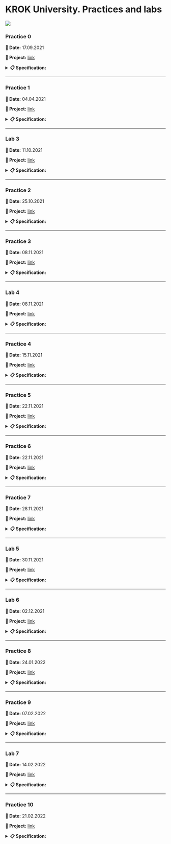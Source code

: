 # **KROK University. Practices and labs**

<img src="https://cabinet.krok.edu.ua:8443/img/logo.png">

### **Practice 0**

**📅 Date:** 17.09.2021

**📁 Project:** [link](practice_0/main.py)

<details>
<summary><b>📋 Specification:</b></summary>

1. Write a Python-script that displays the message “Hello world”.
2. Rewrite the first script to display three any messages.
3. Write a Python-script to reads values for the length and width of a rectangle and returns the area of the rectangle.
4. Write a program that requests the user to enter two numbers and prints the sum, product, difference and quotient of the two numbers.
5. Write a program that reads in the radius of a circle and prints the circle’s diameter, circumference and area. Use the constant value 3.14159 for π. Do these calculations in output statements.
</details>

---

### **Practice 1**

**📅 Date:** 04.04.2021

**📁 Project:** [link](practice_1/main.py)

<details>
<summary><b>📋 Specification:</b></summary>

1. Construct these numeric values:

   * integer zero;
   * floating point zero;
   * integer one hundred and one;
   * floating point one thousand;
   * floating point one thousand using scientific notation;
   * create a positive integer, a negative integer, and zero. Assign them to variables;
   * write several arithmetic expressions. Bind the values to variables. Use a variety of operators, e.g. +, -, /, *, etc. Use parentheses to control operator scope;
   * create several floats and assign them to variables;
   * write several arithmetic expressions containing your float variables;
   * write several expressions using mixed arithmetic (integers and floats);
   * obtain a float as a result of division of one integer by another; do so by explicitly converting one integer to a float.

2. Type Conversation:

   * construct an integer from the string "123";
   * construct a float from the integer 123;
   * construct an integer from the float 12.345.

3. Digits of a Number:

   * write a Python-script that detects the last 4 digits of a credit card;
   * find the sum of the digits of a three-digit number.
</details>

---

### **Lab 3**

**📅 Date:** 11.10.2021

**📁 Project:** [link](lab_3/main.py)

<details>
<summary><b>📋 Specification:</b></summary>

Organize data input and format output of specified data types according to the option number. In the table. for each option there are requirements for the amount, type and format of data. Organize the output of each object using the % operator, the method str.format() and "f" lines.

<table border="1" cellspacing="0" cellpadding="0" width="604">
    <tr>
        <td width="151" colspan="2" valign="top">
            <p align="center"><b>Integers</b></p>
        </td>
        <td width="171" colspan="4" valign="top">
            <p align="center"><b>Real numbers</b></p>
        </td>
        <td width="94" rowspan="3" valign="top">
            <p align="center"><b>The number of characters in a line</b></p>
        </td>
        <td width="122" rowspan="3" valign="top">
            <p align="center"><b>The value of a logical object</b></p>
        </td>
    </tr>
    <tr>
        <td width="63" rowspan="2" valign="top">
            <p align="center"><b>Number of number</b>s</p>
        </td>
        <td width="87" rowspan="2" valign="top">
            <p align="center"><b>The width of the number field</b></p>
        </td>
        <td width="66" rowspan="2" valign="top">
            <p align="center"><b>Number of numbers</b></p>
        </td>
        <td width="38" rowspan="2" valign="top">
            <p align="center"><b>Real floating point number (specified output field width</b>)</p>
        </td>
        <td width="67" colspan="2" valign="top">
            <p align="center"><b>A real number with a fixed point</b></p>
        </td>
    </tr>
    <tr>
        <td width="28">
            <p align="center"><b>Output field width</p>
        </td>
        <td width="38">
            <p align="center"><b>Number of positions after the point</p>
        </td>
    </tr>
    <tr>
        <td width="63" valign="top">
            <p align="center">2</p>
        </td>
        <td width="87" valign="top">
            <p align="center">5</p>
        </td>
        <td width="66" valign="top">
            <p align="center">4</p>
        </td>
        <td width="38" valign="top">
            <p align="center">8</p>
        </td>
        <td width="28">
            <p align="center">7</p>
        </td>
        <td width="38">
            <p align="center">4</p>
        </td>
        <td width="94" valign="top">
            <p align="center">2</p>
        </td>
        <td width="122" valign="top">
            <p align="center">True</p>
        </td>
    </tr>
</table>

Addition. Example of format output:

```python
x = float(input("x = "))
```

    x = 10.01

```python
print("Special string with \"%\":", "%5.3f" % x)
```

    Special string with "%": 10.010

```python
print("String format() method:", "{0:5.3f}".format(x))
```

    String format() method: 10.010

```python
print("f-string:", f"{x:5.3f}")
```

    f-string: 10.010
</details>

---

### **Practice 2**

**📅 Date:** 25.10.2021

**📁 Project:** [link](practice_2/main.py)

<details>
<summary><b>📋 Specification:</b></summary>

1. Assume that we define x, y, and z to refer to int values. Write an expression that computes whether:

      * x is odd;
      * x is a multiple of 20 (e.g., 20, 40, 60, ...).

    Assume that zero is a positive number. Write an expression that computes whether:

      * x and y are both positive;
      * x and y have the same sign (both are positive or both are negative);
      * x and y have different signs (one is positive and one is negative).

    Write an expression that computes whether:

     * all three names (x, y, and z) are bound to equal values;
     * all three names (x, y, and z) are bound to different values (none the same);
     * two variables store the same value, but the third one is different.

2. Assume that we specify two points in space by definint the x and y coordinate of each using x1, y1, x2, and y2 all which are float. Write an expression that computes:

     * the distance between these points;
     * the slope of the line from the first point to the second;
     * whether both points lie on the same line from the origin;
     * whether the first point is above the second;
     * what quadrant the first point lies in (1st, 2nd, 3rd, or 4th);
     * whether the two points lie in the same quadrant.
</details>

---

### **Practice 3**

**📅 Date:** 08.11.2021

**📁 Project:** [link](practice_3/main.py)

<details>
<summary><b>📋 Specification:</b></summary>

1. Write a Python program using loop structure to print numbers 1.2.3……9.
2. Write a Python program using loop structure to print numbers 9.8.7…..1.
3. Write a Python program to print on the screen odd numbers between 5..13.
4. Write a Python program to add all the numbers entered by a user until user enters 0.
5. Write a Python Program to reverse a number. For example, if user enters 123 as input then 321 is printed as output.
6. Write Python program to find and print factorial of a number.
</details>

---

### **Lab 4**

**📅 Date:** 08.11.2021

**📁 Project:** [link](lab_4/main.py)

<details>
<summary><b>📋 Specification:</b></summary>

1. Write a program that changes the values ​​of two integer variables a and b without use of additional variables.

2. Write a program that calculates and displays:

    * arithmetic mean of two integers a and b;
    * geometric mean of two integers a and b.

3. Write a program that rearranges the digits of the three-digit number that is specified user in reverse order and displays a new number on the screen.

4. Write a program that determines the total number of hours of the day (variable hour) and the total number of minutes of the day (variable minute) that have passed before the current seconds of the day (variable second). For example, if second = 11111 (second = 3 * 3600 + 5 * 60 + 11), then hour = 3 and minute = 5.

5. Write a program that determines the value of the angle in degrees (variable corner) between clockwise at the beginning of the day and its state in hour hours, minutes minutes and second seconds (0 ≤ hour ≤ 11; 0 ≤ minute; second ≤ 59).

6. Write a program that determines whether a natural number entered by the user:

    * even;
    * ending in the number 5.

7. Write a program that determines the value of an integer variable number - from 1 to 7, c depending on which day of the week (Monday to Sunday) is the day (whole variable day) of a low year, in which January 1 is Monday (1 ≤ day ≤ 365).

8. Given fractional numbers a, b, c (a! = 0). Find out if the equation ax² + bx + c has fractional roots.
</details>

---

### **Practice 4**

**📅 Date:** 15.11.2021

**📁 Project:** [link](practice_4/main.py)

<details>
<summary><b>📋 Specification:</b></summary>

1. Write a program that reads 4 numbers from the keyboard and displays most of them.

2. Determine the number of days in the year that the user enters. In a leap year - 366 days, while in a normal 365.

3. A triangle exists only when the sum of any two of its sides is greater than a third. Given: a, b, c are the sides of the assumed triangle. Write a program that will indicate whether such a triangle exists or not.

4. Display all numbers in the range of 1 to 100 multiples of 7.

5. Calculate using a cycle the factorial of the number n

6. Display an "hourglass" whose maximum width is read from the keyboard (odd number). In the example, the width is 5:

        *****
         ***
          *
         ***
        *****

7. Use cycles to display all prime numbers from 1 to 100.
</details>

---

### **Practice 5**

**📅 Date:** 22.11.2021

**📁 Project:** [link](practice_5/main.py)

<details>
<summary><b>📋 Specification:</b></summary>

1. Write a Python program to generate and print a list, where the values are square of numbers between 1 and 30 (both included).

2. Write a Python program to display the examination schedule (extract the date from exam_st_date).

        exam_st_date = (11, 12, 2014)

        Sample Output:
        The examination will start from: 11/12/2014

3. Write a Python program which accepts a sequence of commaseparated numbers from user and generate a list and a tuple with those numbers.

        Sample data: 3, 5, 7, 23

        Output:
        List: ["3", "5", "7", "23"]
        Tuple: ("3", "5", "7", "23")

4. Write a Python function that takes two lists and returns True if they have at least one common member.

5. Write a Python-script. There is a bus moving in the city, and it takes and drop some people in each bus stop. You are provided with a list (or array) of integer arrays (or tuples). Each integer array has two items which represent number of people get into bus (The first item) and number of people get off the bus (The second item) in a bus stop. Your task is to return number of people who are still in the bus after the last bus station (after the last array). Even though it is the last bus stop, the bus is not empty and some people are still in the bus, and they are probably sleeping there :D
    
    Example:

        number([[10, 0], [3, 5], [5, 8]]) # Result is 5
        number([[3, 0], [9, 1], [4, 10], [12, 2], [6, 1], [7, 10]]) # Result is 17
        number([[3, 0], [9, 1], [4, 8], [12, 2], [6, 1], [7, 8]]) # Result is 21
</details>

---

### **Practice 6**

**📅 Date:** 22.11.2021

**📁 Project:** [link](practice_6/main.py)

<details>
<summary><b>📋 Specification:</b></summary>

1. Write a Python program to calculate the length of a string.

2. Write a Python program to get a string made of the first 2 and the last 2 chars from a given a string. If the string length is less than 2, return instead the empty string.

        Sample Strings:

        "w3resource"
        Expected Result: "w3ce"

        "w3"
        Expected Result: "w3w3"

        "w"
        Expected Result: Empty String

3. Write a Python program to get a string from a given string where all occurrences of its first char have been changed to "$", except the first char itself.

        Sample String : "restart"
        Expected Result : "resta$t"

4. Write a Python function to reverses a string if it's length is a multiple of 4.

5. Write a Python program that accepts a comma separated sequence of words as input and prints the unique words in sorted form (alphanumerically).

        Sample Words: red, white, black, red, green, black
        Expected Result: black, green, red, white, red
</details>

---

### **Practice 7**

**📅 Date:** 28.11.2021

**📁 Project:** [link](practice_7/main.py)

<details>
<summary><b>📋 Specification:</b></summary>

1. Implement a script which receives a string and replaces all " symbols with ' and vise versa. The script should return modified string.

2. Write a script that checks whether a string is a palindrome or not.
    
    Returns "True" if it is palindrome, else "False".

    To check your implementation you can use strings from [here](https://en.wikipedia.org/wiki/Palindrome#Famous_palindromes).

    The script has to ignore special characters, whitespaces and different cases.

3. Implement a script which works the same as str.split.

    Note:
    
    Usage of str.split method is prohibited.

4. Implement a script which returns the longest word in the given string.

    The word can contain any symbols except whitespaces (`,\n,\tand so on).

    If there are multiple longest words in the string with a same length return the word that occurs first.

5. For a positive integer n calculate the result value, which is equal to the sum of the odd numbers of n.

    Example:

        n = 1234
        result = 4

        n = 246
        result = 0

6. Create a script that for a positive integer n calculates the result value, which is equal to the sum of the “1” in the binary representation of n otherwise, returns None.

    Example:

        n = 14 = 1110
        result = 3

        n = 128 = 10000000
        result = 1

7. Once upon a time, on a way through the old wild mountainous west, a man was given directions to go from one point to another. The directions were "NORTH", "SOUTH", "WEST", "EAST". Clearly "NORTH" and "SOUTH" are opposite, "WEST" and "EAST" too.

    Going to one direction and coming back the opposite direction right away is a needless effort. Since this is the wild west, with dreadfull weather and not much water, it's important to save yourself some energy, otherwise you might die of thirst!

    How I crossed a mountainous desert the smart way.

    The directions given to the man are, for example, the following (depending on the language):

        ["NORTH", "SOUTH", "SOUTH", "EAST", "WEST", "NORTH", "WEST"]

    or

        {"NORTH", "SOUTH", "SOUTH", "EAST", "WEST", "NORTH", "WEST"}

    or

        [North, South, South, East, West, North, West]

    You can immediatly see that going "NORTH" and immediately "SOUTH" is not reasonable, better stay to the same place! So the task is to give to the man a simplified version of the plan. A better plan in this case is simply:

        ["WEST"]

    or

        {"WEST"}

    or

        [West]

    Other examples:

    * in ["NORTH", "SOUTH", "EAST", "WEST"], the direction "NORTH" + "SOUTH" is going north and coming back right away;

    * the path becomes ["EAST", "WEST"], now "EAST" and "WEST" annihilate each other, therefore, the final result is [] (nil in Clojure);

    * in ["NORTH", "EAST", "WEST", "SOUTH", "WEST", "WEST"], "NORTH" and "SOUTH" are not directly opposite but they become directly opposite after the reduction of "EAST" and "WEST" so the whole path is reducible to ["WEST", "WEST"].

    Task:

    Write a script which will take an array of strings and returns an array of strings with the needless directions removed (W<->E or S<->N side by side).

8. Background:

    In Japan, a game called Shiritori is played. The rules are simple, a group of people take turns calling out a word whose beginning syllable is the same as the previous player's ending syllable. For example, the first person would say the word ねこ, and the second player must make a word that starts with こ, like　こむぎ. This repeats until a player can not think of a word fast enough or makes a word that ends in ん, because there are no words that begin with ん　in the Japanese language.

    English Shiritori has the same principle, with the first and last letters of words. That being said the lose condition is saying a word that doesn't start with the previous word's last letter or not saying a word quick enough.

    For example:
    
    apple -> eggs -> salmon -> nut -> turkey ...

    Your Task:

    You will be given a list of strings, a transcript of an English Shiritori match. Your task is to find out if the game ended early, and return a list that contains every valid string until the mistake. If a list is empty return an empty list. If one of the elements is an empty string, that is invalid and should be handled.

    Examples:

        All elements valid:
        The array {"dog", "goose", "elephant", "tiger", "rhino", "orc", "cat"}
        Should return {"dog", "goose", "elephant", "tiger", "rhino", "orc", "cat"}

        An invalid element at index 2:
        The array {"dog", "goose", "tiger", "cat", "elephant", "rhino", "orc"}
        Should return ("dog", "goose") since goose ends in "e" and tiger starts with "t"

        An invalid empty string at index 2:
        The array {"ab", "bc", "", "cd"}
        Should return ("ab", "bc")

        All invalid empty string at index 0:
        The array {"", "bc", "", "cd"}
        Should return An Empty List
</details>

---

### **Lab 5**

**📅 Date:** 30.11.2021

**📁 Project:** [link](lab_5/main.py)

<details>
<summary><b>📋 Specification:</b></summary>

When performing tasks, use standard methods for working with strings. A sequence of numeric values is treated as a string. The reference to the index to the elements of the lines in the tasks of subparagraph b. is not used.

<ol type="a">
    <li>
    The Fibonacci sequence is formed as follows: the first and second members of the sequence are 1, each subsequent is equal to the sum of the previous two (1, 1, 2, 3, 5, 8, 13, ...). Given a natural number n (n> = 3):
        <ul>
            <li>find the k-th member of the Fibonacci sequence;</li>
            <li>get ​​the first n members of the Fibonacci sequence.</li>
        </ul>
    </li>
    <li>
    Program. This sequence contains from 2 to 20 words, each of which from 2 to 10 Latin letters; between adjacent words - at least one space, after the last word - a period. Display all words other than the last word, pre-arranging the words of the text in alphabetical order.
    </li>
    <li>
    Two words are given. Display those letters of words that are only in one of them (including those that are repeated). For example, if the given words are processor and information, then the answer should be: r o.
    </li>
</ol>

Addition. Glossary of laboratory work terms:

A sequence is a way of organizing data (called sequence elements) in which the sequence can be either empty, and then it does not contain any elements, or non-empty. In the latter case, the sequence contains the first element. Moreover, for each element except the last, there is exactly one subsequent element. Thus, for each element of the sequence, except the first, there is exactly one previous element. In Python, the sequence element separator is the "," character. The sequence, unlike the set, may contain repeating elements. Examples: 0, 1, 0, 1, 0 and 1, 1, 1, 0, 1, 1, 1 - two sequences of zeros and ones; "A", "B", "A", "B", "A" - a sequence of letters; 121, 362, 1, 0, 548 - a sequence of integers.

A subsequence of the sequence w is any sequence v for which there are sequences x, y such that w = xvy. The initial segment of the sequence w is any sequence v for which there is a sequence y such that w = vy.

For example, 1, 0, 1; 0, 1, 0; 0; 1 and 1, 0, 1, 0, 0, 1 - (different) subsequences of the sequence 1, 0, 1, 0, 0, 1, and 1, 0, 1; 1 and 1, 0, 1, 0, 0, 1 are the initial segments of this sequence. An empty sequence is a subsequence and the initial segment of any sequence of elements of the corresponding type.

A series is a sequence composed of matching elements. For example, 11111 is a series of units.

Vector - a non-empty sequence of elements numbered by integers, starting from 0. Permutation of length n - a vector composed of pairs of different elements, each of which is an integer from the segment 0..n-1. For example, 3241 is a permutation of length 4.

A matrix is ​​a vector whose elements are vectors.

Text - a non-empty sequence of words separated by the characters "space", "comma" and "dot".

A word is a non-empty sequence of letter-symbols.

A sentence is a sequence of words separated by a space, with a closing dot.

Subword - a non-empty subsequence of words.

Word address - a word derived from the original word by writing its letters in reverse order. For example, 'ABCD' is a reference to the word "DCBA". A word is said to be symmetrical if it coincides with its address.

The occurrence of the word (sequence) v in the word (sequence) w is any part of the word (sequence) w, which is a subword (subsequence) v of the word w. For example, the word 'KOLOKOL' contains two occurrences of the subword "KOL".

A sequence of Fibonacci numbers is a sequence of natural numbers, the first two elements of which are equal to 1, and each subsequent one is the sum of the previous two:

 1, 1, 2, 3, 5, 8, 13, 21.
</details>

---

### **Lab 6**

**📅 Date:** 02.12.2021

**📁 Project:** [link](lab_6/main.py)

<details>
<summary><b>📋 Specification:</b></summary>

The tasks in point b) must be performed using the data types dict and list.

<ol type="a">
    <li>
        Given the symbols - s1, s2, ... It is known that the symbol s1 is different from the space and that among s2, s3, ... there is at least one space. We consider s1, ... , sn - the characters preceding the first space (n is not known in advance). From the sequence s1, ... , sn form a set in which to delete all characters that are not letters or numbers, and replace each uppercase letter with the same lowercase.
    </li>
    <li>
        The task. Determine the average grade point average in all subjects, and display information about students whose average score is more than 75b. Structure fields: Surname, Group, Physics, Algorithmization and programming, Higher Mathematics.
    </li>
</ol>
</details>

---

### **Practice 8**

**📅 Date:** 24.01.2022

**📁 Project:** [link](practice_8/main.py)

<details>
<summary><b>📋 Specification:</b></summary>

1. Enter five integer values ​​from the keyboard into the array. Print them in a single line through a comma. Get the arithmetic mean for the array.
2. Enter five integer elements of the array X from the keyboard. Display the values ​​of the roots and squares of each of the elements of the array.
3. Create an array of five last names and display them in a column, starting with the last.
4. Create an array of five last names and display those that start with a specific letter that is entered from the keyboard.
5. Create an array A [0 ... 7] using a random number generator and display it on the screen. Increase all its elements in 2 times.
</details>

---

### **Practice 9**

**📅 Date:** 07.02.2022

**📁 Project:** [link](practice_9/main.py)

<details>
<summary><b>📋 Specification:</b></summary>
Fill the 10x20 matrix with random numbers from 0 to 15. Display the matrix itself and the line numbers in which the number 5 occurs three or more times.
</details>

---

### **Lab 7**

**📅 Date:** 14.02.2022

**📁 Project:** [link](lab_7/main.py)

<details>
<summary><b>📋 Specification:</b></summary>

1. Write a program to display the elements of a linear array on the screen (elements of the array are set in a short order) in reverse order.
2. Write a program to display a transposed 3x3 matrix on the screen.
3. Write a program that generates two square matrices 3x3 (it is necessary to check the size). Bring the results of multiple elements to a new matrix and display them on the screen.
4. Write a program that changes all input elements to 0 in a 4x4 matrix.
</details>

---

### **Practice 10**

**📅 Date:** 21.02.2022

**📁 Project:** [link](practice_10/main.py)

<details>
<summary><b>📋 Specification:</b></summary>

1. Write the function addRightDigit (d, k), which should add to the positive integer K on the right the number D (D is an integer value in the range 0-9, K is an integer value).
2. Write a function that takes two integers n and k and returns a number containing k of the first digits of the number n.
</details>